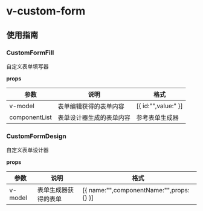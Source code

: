 # v-custom-form

## 使用指南

### CustomFormFill

自定义表单填写器

**props**

| 参数          | 说明                     | 格式                |
| ------------- | ------------------------ | ------------------- |
| v-model       | 表单编辑获得的表单内容   | [{ id:"",value:" }] |
| componentList | 表单设计器生成的表单内容 | 参考表单生成器      |

### CustomFormDesign

自定义表单设计器

**props**

| 参数    | 说明                 | 格式                                    |
| ------- | -------------------- | --------------------------------------- |
| v-model | 表单生成器获得的表单 | [{ name:"",componentName:"",props:{} }] |
